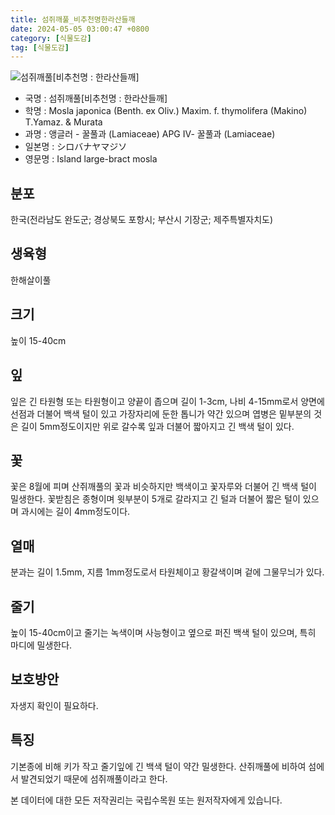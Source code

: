 ```yaml
---
title: 섬쥐깨풀_비추천명한라산들깨
date: 2024-05-05 03:00:47 +0800
category: [식물도감]
tag: [식물도감]
---
```




![섬쥐깨풀[비추천명 : 한라산들깨]](/fileUpload/plants/basic/Labiatae/Mosla/15886/15886_2_th2.jpg)
- 국명 : 섬쥐깨풀[비추천명 : 한라산들깨]
- 학명 : Mosla japonica (Benth. ex Oliv.) Maxim. f. thymolifera (Makino) T.Yamaz. & Murata
- 과명 : 앵글러 - 꿀풀과 (Lamiaceae) APG Ⅳ- 꿀풀과 (Lamiaceae)
- 일본명 : シロバナヤマジソ
- 영문명 : Island large-bract mosla


## 분포
한국(전라남도 완도군; 경상북도 포항시; 부산시 기장군; 제주특별자치도) 
## 생육형
한해살이풀
## 크기
높이 15-40cm
## 잎
잎은 긴 타원형 또는 타원형이고 양끝이 좁으며 길이 1-3cm, 나비 4-15mm로서 양면에 선점과 더불어 백색 털이 있고 가장자리에 둔한 톱니가 약간 있으며 엽병은 밑부분의 것은 길이 5mm정도이지만 위로 갈수록 잎과 더불어 짧아지고 긴 백색 털이 있다.
## 꽃
꽃은 8월에 피며 산쥐깨풀의 꽃과 비슷하지만 백색이고 꽃자루와 더불어 긴 백색 털이 밀생한다. 꽃받침은 종형이며 윗부분이 5개로 갈라지고 긴 털과 더불어 짧은 털이 있으며 과시에는 길이 4mm정도이다.
## 열매
분과는 길이 1.5mm, 지름 1mm정도로서 타원체이고 황갈색이며 겉에 그물무늬가 있다.
## 줄기
높이 15-40cm이고 줄기는 녹색이며 사능형이고 옆으로 퍼진 백색 털이 있으며, 특히 마디에 밀생한다.
## 보호방안
자생지 확인이 필요하다.
## 특징
기본종에 비해 키가 작고 줄기잎에 긴 백색 털이 약간 밀생한다. 산쥐깨풀에 비하여 섬에서 발견되었기 때문에 섬쥐깨풀이라고 한다.






본 데이터에 대한 모든 저작권리는 국립수목원 또는 원저작자에게 있습니다.
